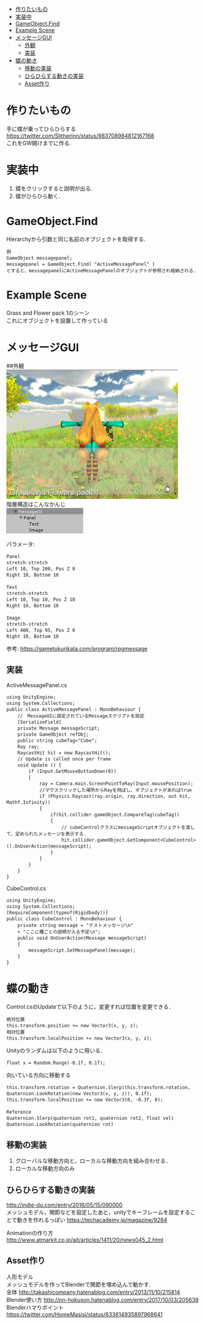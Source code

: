 <!-- MarkdownTOC autolink="true" -->

- [作りたいもの](#%E4%BD%9C%E3%82%8A%E3%81%9F%E3%81%84%E3%82%82%E3%81%AE)
- [実装中](#%E5%AE%9F%E8%A3%85%E4%B8%AD)
- [GameObject.Find](#gameobjectfind)
- [Example Scene](#example-scene)
- [メッセージGUI](#%E3%83%A1%E3%83%83%E3%82%BB%E3%83%BC%E3%82%B8gui)
    - [外観](#%E5%A4%96%E8%A6%B3)
    - [実装](#%E5%AE%9F%E8%A3%85)
- [蝶の動き](#%E8%9D%B6%E3%81%AE%E5%8B%95%E3%81%8D)
    - [移動の実装](#%E7%A7%BB%E5%8B%95%E3%81%AE%E5%AE%9F%E8%A3%85)
    - [ひらひらする動きの実装](#%E3%81%B2%E3%82%89%E3%81%B2%E3%82%89%E3%81%99%E3%82%8B%E5%8B%95%E3%81%8D%E3%81%AE%E5%AE%9F%E8%A3%85)
    - [Asset作り](#asset%E4%BD%9C%E3%82%8A)

<!-- /MarkdownTOC -->

# 作りたいもの
手に蝶が乗ってひらひらする  
https://twitter.com/SIitherinn/status/983708984812167168  
これをGW開けまでに作る.  

# 実装中
1. 蝶をクリックすると説明が出る.  
1. 蝶がひらひら動く.  

# GameObject.Find
Hierarchyから引数と同じ名前のオブジェクトを取得する.  

    例
    GameObject messagepanel;
    messagepanel = GameObject.Find( "ActiveMessagePanel" )
    とすると、messagepanelにActiveMessagePanelのオブジェクトが参照され格納される.

# Example Scene
Grass and Flower pack 1のシーン  
これにオブジェクトを設置して作っている  

# メッセージGUI

##外観  
![messageUI](figure/messageUI.png "messageUI")  
階層構造はこんなかんじ  
![messageUI](figure/messageUIarchitecture.png "messageUI architecture")  

パラメータ:  

    Panel
    stretch-stretch
    Left 10, Top 200, Pos Z 0
    Right 10, Bottom 10

    Text
    stretch-stretch
    Left 10, Top 10, Pos Z 10
    Right 10, Bottom 10

    Image
    stretch-stretch
    Left 400, Top 95, Pos Z 0
    Right 10, Bottom 10
参考: https://gametukurikata.com/program/rpgmessage  

## 実装
ActiveMessagePanel.cs

    using UnityEngine;
    using System.Collections;
    public class ActiveMessagePanel : MonoBehaviour {
        //　MessageUIに設定されているMessageスクリプトを設定
        [SerializeField]
        private Message messageScript;
        private GameObject refObj;
        public string cubeTag="Cube";
        Ray ray;
        RaycastHit hit = new RaycastHit();
        // Update is called once per frame
        void Update () {
            if (Input.GetMouseButtonDown(0))
            {
                ray = Camera.main.ScreenPointToRay(Input.mousePosition);
                //マウスクリックした場所からRayを飛ばし、オブジェクトがあればtrue 
                if (Physics.Raycast(ray.origin, ray.direction, out hit, Mathf.Infinity))
                {
                    if(hit.collider.gameObject.CompareTag(cubeTag))
                    {
                        // cubeControlクラスにmessageScriptオブジェクトを渡して，定められたメッセージを表示する.
                        hit.collider.gameObject.GetComponent<CubeControl>().OnUserAction(messageScript);
                    }
                }
            }
        }
    }

CubeControl.cs

    using UnityEngine;
    using System.Collections;
    [RequireComponent(typeof(Rigidbody))]
    public class CubeControl : MonoBehaviour {
        private string message = "テストメッセージ\n"
        + "ここに種ごとの説明が入る予定\n";
        public void OnUserAction(Message messageScript)
        {
            messageScript.SetMessagePanel(message);
        }
    }


# 蝶の動き
Control.csのUpdateで以下のように，変更すれば位置を変更できる．

    絶対位置
    this.transform.position += new Vector3(x, y, z);
    相対位置
    this.transform.localPosition += new Vector3(x, y, z);


Unityのランダムは以下のように用いる．

    float x = Random.Range(-0.1f, 0.1f);

向いている方向に移動する

    this.transform.rotation = Quaternion.Slerp(this.transform.rotation, Quaternion.LookRotation(new Vector3(x, y, z)), 0.1f);
    this.transform.localPosition += new Vector3(0, -0.3f, 0);

    Reference
    Quaternion.Slerp(quaternion rot1, quaternion rot2, float vel)
    Quaternion.LookRotation(quaternion rot)

## 移動の実装
1. グローバルな移動方向と，ローカルな移動方向を組み合わせる．  
1. ローカルな移動方向のみ  


## ひらひらする動きの実装
http://indie-du.com/entry/2016/05/15/090000  
メッシュモデル，関節などを設定したあと，unityでキーフレームを設定することで動きを作れるっぽい  https://techacademy.jp/magazine/9284  

Animationの作り方  
http://www.atmarkit.co.jp/ait/articles/1411/20/news045_2.html

## Asset作り
人形モデル  
メッシュモデルを作ってBlenderで関節を埋め込んで動かす.  
全体 http://takashicompany.hatenablog.com/entry/2013/11/10/215814
Blender使い方 http://nn-hokuson.hatenablog.com/entry/2017/10/03/205639  
Blenderハマりポイント https://twitter.com/HomeMasisi/status/633614935897968641  